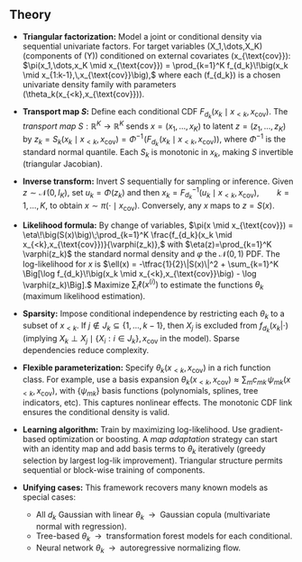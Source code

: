 ## Theory
* **Triangular factorization:** Model a joint or conditional density via sequential univariate factors. For target variables \(X_1,\dots,X_K\) (components of \(Y\)) conditioned on external covariates \(x_{\text{cov}}\):
  $\pi(x_1,\dots,x_K \mid x_{\text{cov}}) = \prod_{k=1}^K f_{d_k}\!\big(x_k \mid x_{1:k-1},\,x_{\text{cov}}\big),$
  where each \(f_{d_k}\) is a chosen univariate density family with parameters \(\theta_k(x_{<k},x_{\text{cov}})\).
* **Transport map $S$:** Define each conditional CDF $F_{d_k}(x_k \mid x_{<k},x_{\text{cov}})$. The *transport map* $S: \mathbb{R}^K \to \mathbb{R}^K$ sends $x=(x_1,\dots,x_K)$ to latent $z=(z_1,\dots,z_K)$ by
  $z_k = S_k(x_k \mid x_{<k},x_{\text{cov}}) = \Phi^{-1}\!\Big( F_{d_k}\!\big(x_k \mid x_{<k},x_{\text{cov}}\big) \Big),$
  where $\Phi^{-1}$ is the standard normal quantile. Each $S_k$ is monotonic in $x_k$, making $S$ invertible (triangular Jacobian).
* **Inverse transform:** Invert $S$ sequentially for sampling or inference. Given $z \sim \mathcal{N}(0,I_K)$, set $u_k = \Phi(z_k)$ and then
  $x_k = F_{d_k}^{-1}(u_k \mid x_{<k}, x_{\text{cov}}), \qquad k=1,\dots,K,$
  to obtain $x \sim \pi(\cdot \mid x_{\text{cov}})$. Conversely, any $x$ maps to $z=S(x)$.
* **Likelihood formula:** By change of variables,
  $\pi(x \mid x_{\text{cov}}) = \eta\!\big(S(x)\big)\;\prod_{k=1}^K \frac{f_{d_k}(x_k \mid x_{<k},x_{\text{cov}})}{\varphi(z_k)},$
  with $\eta(z)=\prod_{k=1}^K \varphi(z_k)$ the standard normal density and $\varphi$ the $\mathcal{N}(0,1)$ PDF. The log-likelihood for $x$ is
  $\ell(x) = -\tfrac{1}{2}\|S(x)\|^2 + \sum_{k=1}^K \Big[\log f_{d_k}\!\big(x_k \mid x_{<k},x_{\text{cov}}\big) - \log \varphi(z_k)\Big].$
  Maximize $\sum_i \ell(x^{(i)})$ to estimate the functions $\theta_k$ (maximum likelihood estimation).
* **Sparsity:** Impose conditional independence by restricting each $\theta_k$ to a subset of $x_{<k}$. If $j \notin J_k \subseteq \{1,\dots,k-1\}$, then $X_j$ is excluded from $f_{d_k}(x_k|\cdot)$ (implying $X_k \perp X_j \mid \{X_i: i\in J_k\},x_{\text{cov}}$ in the model). Sparse dependencies reduce complexity.
* **Flexible parameterization:** Specify $\theta_k(x_{<k},x_{\text{cov}})$ in a rich function class. For example, use a basis expansion
  $\theta_k(x_{<k},x_{\text{cov}}) \approx \sum_{m} c_{mk}\,\psi_{mk}(x_{<k},x_{\text{cov}}),$
  with $\{\psi_{mk}\}$ basis functions (polynomials, splines, tree indicators, etc). This captures nonlinear effects. The monotonic CDF link ensures the conditional density is valid.
* **Learning algorithm:** Train by maximizing log-likelihood. Use gradient-based optimization or boosting. A *map adaptation* strategy can start with an identity map and add basis terms to $\theta_k$ iteratively (greedy selection by largest log-lik improvement). Triangular structure permits sequential or block-wise training of components.
* **Unifying cases:** This framework recovers many known models as special cases:

  * All $d_k$ Gaussian with linear $\theta_k$ $\;\to\;$ Gaussian copula (multivariate normal with regression).
  * Tree-based $\theta_k$ $\;\to\;$ transformation forest models for each conditional.
  * Neural network $\theta_k$ $\;\to\;$ autoregressive normalizing flow.
